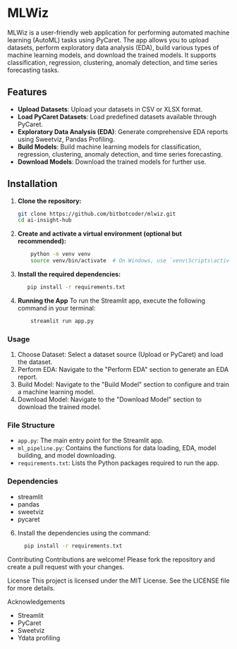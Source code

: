 # MLWiz

MLWiz is a user-friendly web application for performing automated machine learning (AutoML) tasks using PyCaret. The app allows you to upload datasets, perform exploratory data analysis (EDA), build various types of machine learning models, and download the trained models. It supports classification, regression, clustering, anomaly detection, and time series forecasting tasks.

## Features

- **Upload Datasets**: Upload your datasets in CSV or XLSX format.
- **Load PyCaret Datasets**: Load predefined datasets available through PyCaret.
- **Exploratory Data Analysis (EDA)**: Generate comprehensive EDA reports using Sweetviz, Pandas Profiling.
- **Build Models**: Build machine learning models for classification, regression, clustering, anomaly detection, and time series forecasting.
- **Download Models**: Download the trained models for further use.

## Installation

1. **Clone the repository:**
   ```bash
   git clone https://github.com/bitbotcoder/mlwiz.git
   cd ai-insight-hub

2. **Create and activate a virtual environment (optional but recommended):**
    ```bash
        python -m venv venv
        source venv/bin/activate  # On Windows, use `venv\Scripts\activate`

3. **Install the required dependencies:**
   ```bash
      pip install -r requirements.txt

4. **Running the App**
    To run the Streamlit app, execute the following command in your terminal:
    ```bash
        streamlit run app.py

### Usage 
1. Choose Dataset: Select a dataset source (Upload or PyCaret) and load the dataset.
2. Perform EDA: Navigate to the "Perform EDA" section to generate an EDA report.
3. Build Model: Navigate to the "Build Model" section to configure and train a machine learning model.
4. Download Model: Navigate to the "Download Model" section to download the trained model.

### File Structure
 - `app.py`: The main entry point for the Streamlit app.
 - `ml_pipeline.py`: Contains the functions for data loading, EDA, model building, and model downloading.
 - `requirements.txt`: Lists the Python packages required to run the app.

### Dependencies
 - streamlit
 - pandas
 - sweetviz
 - pycaret

6. Install the dependencies using the command:
   ```bash
     pip install -r requirements.txt

Contributing
Contributions are welcome! Please fork the repository and create a pull request with your changes.

License
This project is licensed under the MIT License. See the LICENSE file for more details.

Acknowledgements
- Streamlit
- PyCaret
- Sweetviz
- Ydata profiling
